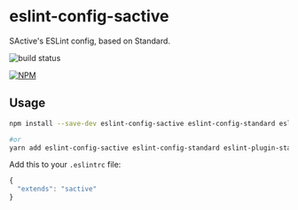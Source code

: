 # eslint-config-sactive

SActive's ESLint config, based on Standard.

![build status](https://travis-ci.org/sactive/eslint-config-sactive.svg?branch=master)


[![NPM](https://nodei.co/npm/eslint-config-sactive.png?downloads=true)](https://nodei.co/npm/eslint-config-sactive/)

## Usage

```bash
npm install --save-dev eslint-config-sactive eslint-config-standard eslint-plugin-standard eslint-plugin-promise eslint-plugin-import eslint-plugin-node

#or
yarn add eslint-config-sactive eslint-config-standard eslint-plugin-standard eslint-plugin-promise eslint-plugin-import eslint-plugin-node
```

Add this to your `.eslintrc` file:
```javascript
{
  "extends": "sactive"
}
```